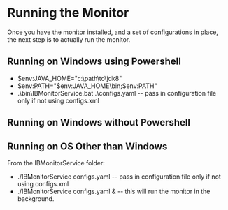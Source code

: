# Running the Monitor
Once you have the monitor installed, and a set of configurations in place, the next step is to actually run the monitor.

## Running on Windows using Powershell
   * $env:JAVA_HOME="c:\path\to\jdk8"
   * $env:PATH="$env:JAVA_HOME\bin;$env:PATH"
   * .\bin\IBMonitorService.bat .\configs.yaml -- pass in configuration file only if not using configs.xml

## Running on Windows without Powershell

## Running on OS Other than Windows
From the IBMonitorService folder:
   * ./IBMonitorService configs.yaml -- pass in configuration file only if not using configs.xml
   * ./IBMonitorService configs.yaml & -- this will run the monitor in the background.
